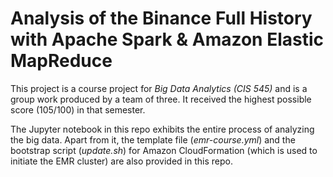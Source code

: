 # Analysis of the Binance Full History with Apache Spark & Amazon Elastic MapReduce

This project is a course project for *Big Data Analytics (CIS 545)* and is a group work produced by a team of three. It received the highest possible score (105/100) in that semester.

The Jupyter notebook in this repo exhibits the entire process of analyzing the big data. Apart from it, the template file (*emr-course.yml*) and the bootstrap script (*update.sh*) for Amazon CloudFormation (which is used to initiate the EMR cluster) are also provided in this repo.
